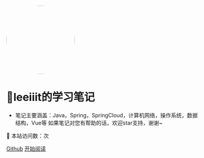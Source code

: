 <img width="180px" style="border-radius: 50%" bor src="https://0820-bucket.oss-cn-beijing.aliyuncs.com/icon/manworks.png">

#   📙leeiiit的学习笔记

- 笔记主要涵盖：Java，Spring，SpringCloud，计算机网络，操作系统，数据结构，Vue等 如果笔记对您有帮助的话，欢迎star支持，谢谢~

:rocket: 本站访问数：<span id="busuanzi_value_site_pv"></span>次

[Github](<https://github.com/leeiiit/blog>)
[开始阅读](README.md)

